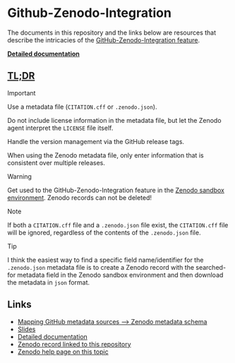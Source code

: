 # Github-Zenodo-Integration

The documents in this repository and the links below are resources that describe the intricacies of the [GitHub-Zenodo-Integration feature](https://help.zenodo.org/docs/profile/linking-accounts/).


 **[Detailed documentation](documentation/github_zenodo_integration.md)**

## [TL;DR](https://en.wikipedia.org/wiki/TL;DR)

> [!IMPORTANT]
> Use a metadata file (`CITATION.cff` or `.zenodo.json`).
>  
> Do not include license information in the metadata file, but let the
Zenodo agent interpret the `LICENSE` file itself.
>
> Handle the version management via the GitHub release tags.
> 
> When using the Zenodo metadata file, only enter
information that is consistent over multiple releases.

> [!WARNING]
> Get used to the GitHub-Zenodo-Integration feature in the [Zenodo sandbox environment](https://sandbox.zenodo.org/login/). Zenodo records can not be deleted!



> [!NOTE]
>  If both a `CITATION.cff` file and a `.zenodo.json` file exist, the `CITATION.cff` file will be ignored, regardless of the contents of the `.zenodo.json` file.

> [!TIP]
> I think the easiest way to find a specific field name/identifier for the `.zenodo.json` metadata file is to create a Zenodo record with the searched-for metadata field in the Zenodo sandbox environment and then download the metadata in `json` format.

## Links

- [Mapping GitHub metadata sources --> Zenodo metadata schema](https://docs.google.com/spreadsheets/d/14XAITKJBJQ8JJBGAX_rkhZtm3W_4EjkQBwkY5Up6xEk/edit?usp=sharing)
- [Slides](https://docs.google.com/presentation/d/107sWUOuTP_UIZXYF3QcefZrjXndOT11h9WE4Vxdf33c/edit?usp=sharing)
- [Detailed documentation](documentation/github_zenodo_integration.md)
- [Zenodo record linked to this repository](https://doi.org/10.5281/zenodo.14859938)
- [Zenodo help page on this topic](https://support.zenodo.org/help/en-gb/24-github-integration)

